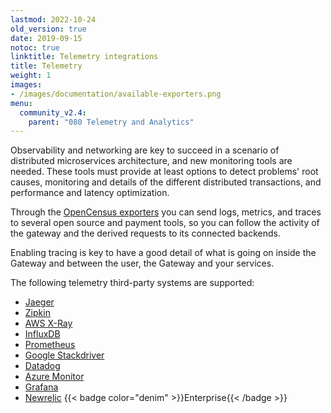 ```yaml
---
lastmod: 2022-10-24
old_version: true
date: 2019-09-15
notoc: true
linktitle: Telemetry integrations
title: Telemetry
weight: 1
images:
- /images/documentation/available-exporters.png
menu:
  community_v2.4:
    parent: "080 Telemetry and Analytics"
---
```

Observability and networking are key to succeed in a scenario of distributed microservices architecture, and new monitoring tools are needed. These tools must provide at least options to detect problems' root causes, monitoring and details of the different distributed transactions, and performance and latency optimization.

Through the [OpenCensus exporters](/docs/v2.4/telemetry/opencensus/) you can send logs, metrics, and traces to several open source and payment tools, so you can follow the activity of the gateway and the derived requests to its connected backends.

Enabling tracing is key to have a good detail of what is going on inside the Gateway and between the user, the Gateway and your services.

The following telemetry third-party systems are supported:

- [Jaeger](/docs/v2.4/telemetry/jaeger/)
- [Zipkin](/docs/v2.4/telemetry/zipkin/)
- [AWS X-Ray](/docs/v2.4/telemetry/xray/)
- [InfluxDB](/docs/v2.4/telemetry/influxdb/)
- [Prometheus](/docs/v2.4/telemetry/prometheus/)
- [Google Stackdriver](/docs/v2.4/telemetry/stackdriver/)
- [Datadog](/docs/v2.4/telemetry/datadog/)
- [Azure Monitor](/docs/v2.4/telemetry/azure/)
- [Grafana](/docs/v2.4/telemetry/grafana/)
- [Newrelic](/docs/enterprise/telemetry/newrelic/) {{< badge color="denim" >}}Enterprise{{< /badge >}}
